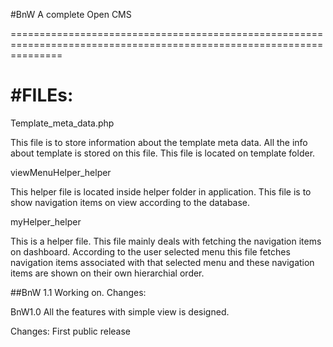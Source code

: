 #BnW
A complete Open CMS

=====================================================================================================================

#FILEs:
=====================================================================================================================
Template_meta_data.php

This file is to store information about the template meta data. All the info about template is stored on this file. This file is located on template folder. 

viewMenuHelper_helper

This helper file is located inside helper folder in application. This file is to show navigation items on view according to the database.

myHelper_helper

This is a helper file. This file mainly deals with fetching the navigation items on dashboard. According to the user selected menu this file fetches navigation items associated with that selected menu and these navigation items are shown on their own hierarchial order.

##BnW 1.1 
Working on. 
Changes: 




BnW1.0
All the features with simple view is designed. 

Changes: First public release 




